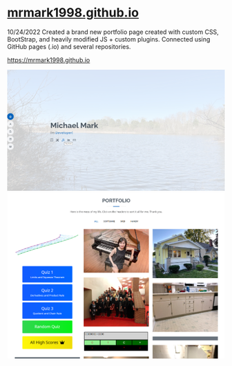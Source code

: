 # <a href="https://mrmark1998.github.io">mrmark1998.github.io</a>

10/24/2022 Created a brand new portfolio page created with custom CSS, BootStrap, and heavily modified JS + custom plugins.  Connected using GitHub pages (.io) and several repositories.

https://mrmark1998.github.io

<img src="https://github.com/mrmark1998/mrmark1998.github.io/blob/master/assets/img/example.png">

<img src="https://github.com/mrmark1998/mrmark1998.github.io/blob/master/assets/img/example2.png">

